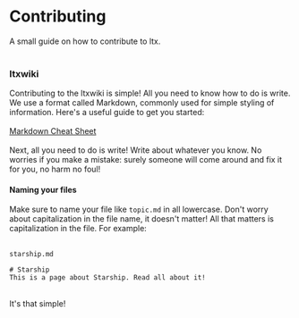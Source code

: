 # Contributing
A small guide on how to contribute to ltx.
<br/>
<br/>

### ltxwiki
Contributing to the ltxwiki is simple! All you need to know how to do is write. We use a format called Markdown, commonly used for simple styling of information. Here's a useful guide to get you started:
<br/>
<br/>
<a href="https://www.markdownguide.org/cheat-sheet/">Markdown Cheat Sheet</a>
<br/>
<br/>
Next, all you need to do is write! Write about whatever you know. No worries if you make a mistake: surely someone will come around and fix it for you, no harm no foul!

#### Naming your files
Make sure to name your file like `topic.md` in all lowercase. Don't worry about capitalization in the file name, it doesn't matter! All that matters is capitalization in the file. For example:
<br/>
<br/>

`starship.md`

```
# Starship
This is a page about Starship. Read all about it!
```
<br/>
It's that simple!